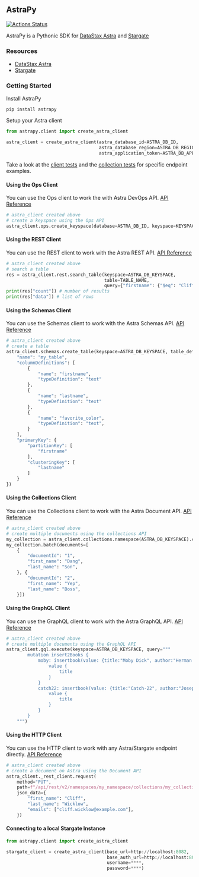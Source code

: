 ## AstraPy

[![Actions Status](https://github.com/datastax/astrapy/workflows/Tests/badge.svg)](https://github.com/datastax/astrapy/actions) 

AstraPy is a Pythonic SDK for [DataStax Astra](https://astra.datastax.com) and [Stargate](https://stargate.io/)

### Resources
- [DataStax Astra](https://astra.datastax.com)
- [Stargate](https://stargate.io/)


### Getting Started
Install AstraPy
```shell
pip install astrapy
```

Setup your Astra client
```python
from astrapy.client import create_astra_client

astra_client = create_astra_client(astra_database_id=ASTRA_DB_ID,
                                   astra_database_region=ASTRA_DB_REGION,
                                   astra_application_token=ASTRA_DB_APPLICATION_TOKEN)
```

Take a look at the [client tests](https://github.com/datastax/astrapy/blob/master/tests/astrapy/test_client.py) and the [collection tests](https://github.com/datastax/astrapy/blob/master/tests/astrapy/test_collections.py) for specific endpoint examples.

#### Using the Ops Client
You can use the Ops client to work the with Astra DevOps API. [API Reference](https://docs.datastax.com/en/astra/docs/_attachments/devopsv2.html)
```python
# astra_client created above
# create a keyspace using the Ops API
astra_client.ops.create_keyspace(database=ASTRA_DB_ID, keyspace=KEYSPACE_NAME)
```

#### Using the REST Client
You can use the REST client to work with the Astra REST API. [API Reference](https://docs.datastax.com/en/astra/docs/_attachments/restv2.html#tag/Data)
```python
# astra_client created above
# search a table
res = astra_client.rest.search_table(keyspace=ASTRA_DB_KEYSPACE,
                                     table=TABLE_NAME,
                                     query={"firstname": {"$eq": "Cliff"}})
print(res["count"]) # number of results
print(res["data"]) # list of rows
```

#### Using the Schemas Client
You can use the Schemas client to work with the Astra Schemas API. [API Reference](https://docs.datastax.com/en/astra/docs/_attachments/restv2.html#tag/Schemas)
```python
# astra_client created above
# create a table
astra_client.schemas.create_table(keyspace=ASTRA_DB_KEYSPACE, table_definition={
    "name": "my_table",
    "columnDefinitions": [
        {
            "name": "firstname",
            "typeDefinition": "text"
        },
        {
            "name": "lastname",
            "typeDefinition": "text"
        },
        {
            "name": "favorite_color",
            "typeDefinition": "text",
        }
    ],
    "primaryKey": {
        "partitionKey": [
            "firstname"
        ],
        "clusteringKey": [
            "lastname"
        ]
    }
})
```


#### Using the Collections Client
You can use the Collections client to work with the Astra Document API. [API Reference](https://docs.datastax.com/en/astra/docs/_attachments/docv2.html)
```python
# astra_client created above
# create multiple documents using the collections API
my_collection = astra_client.collections.namespace(ASTRA_DB_KEYSPACE).collection(COLLECTION_NAME)
my_collection.batch(documents=[
    {
        "documentId": "1",
        "first_name": "Dang",
        "last_name": "Son",
    }, {
        "documentId": "2",
        "first_name": "Yep",
        "last_name": "Boss",
    }])
```

#### Using the GraphQL Client
You can use the GraphQL client to work with the Astra GraphQL API. [API Reference](https://docs.datastax.com/en/astra/docs/using-the-astra-graphql-api.html)
```python
# astra_client created above
# create multiple documents using the GraphQL API
astra_client.gql.execute(keyspace=ASTRA_DB_KEYSPACE, query="""
        mutation insert2Books {
            moby: insertbook(value: {title:"Moby Dick", author:"Herman Melville"}) {
                value {
                    title
                }
            }
            catch22: insertbook(value: {title:"Catch-22", author:"Joseph Heller"}) {
                value {
                    title
                }
            }
        }
    """)
```

#### Using the HTTP Client
You can use the HTTP client to work with any Astra/Stargate endpoint directly. [API Reference](https://docs.datastax.com/en/astra/docs/api.html)
```python
# astra_client created above
# create a document on Astra using the Document API
astra_client._rest_client.request(
    method="PUT",
    path=f"/api/rest/v2/namespaces/my_namespace/collections/my_collection/user_1",
    json_data={
        "first_name": "Cliff",
        "last_name": "Wicklow",
        "emails": ["cliff.wicklow@example.com"],
    })
```

#### Connecting to a local Stargate Instance
```python
from astrapy.client import create_astra_client

stargate_client = create_astra_client(base_url=http://localhost:8082,
                                      base_auth_url=http://localhost:8081/v1/auth,
                                      username=****,
                                      password=****)
```
